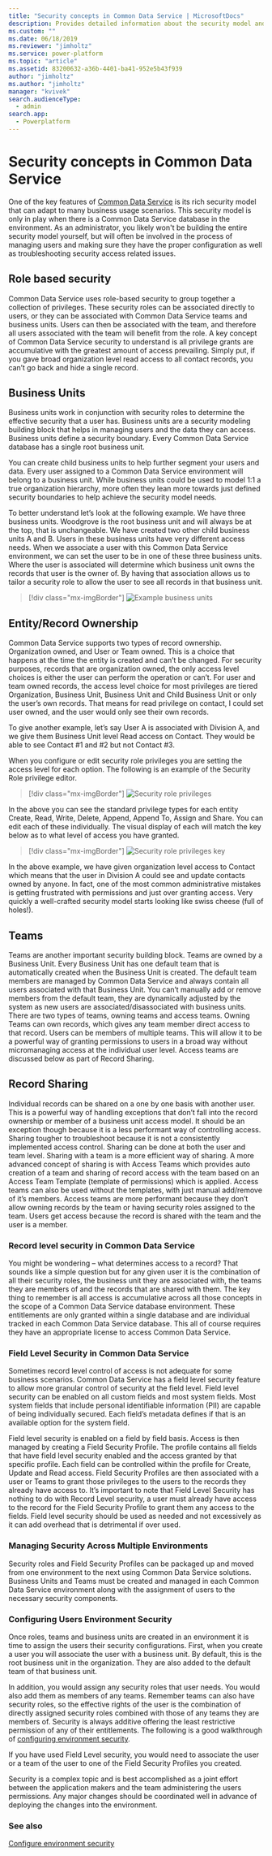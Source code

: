 ```yaml
---
title: "Security concepts in Common Data Service | MicrosoftDocs"
description: Provides detailed information about the security model and concepts in Common Data Service.
ms.custom: ""
ms.date: 06/18/2019
ms.reviewer: "jimholtz"
ms.service: power-platform
ms.topic: "article"
ms.assetid: 83200632-a36b-4401-ba41-952e5b43f939
author: "jimholtz"
ms.author: "jimholtz"
manager: "kvivek"
search.audienceType: 
  - admin
search.app: 
  - Powerplatform
---
```

# Security concepts in Common Data Service

One of the key features of [Common Data Service](/powerapps/maker/common-data-service/data-platform-intro) is its rich security model that can adapt to many business usage scenarios. This security model is only in play when there is a Common Data Service database in the environment. As an administrator, you likely won't be building the entire security model yourself, but will often be involved in the process of managing users and making sure they have the proper configuration as well as troubleshooting security access related issues.

## Role based security

Common Data Service uses role-based security to group together a collection of privileges. These security roles can be associated directly to users, or they can be associated with Common Data Service teams and business units. Users can then be associated with the team, and therefore all users associated with the team will benefit from the role. A key concept of Common Data Service security to understand is all privilege grants are accumulative with the greatest amount of access prevailing. Simply put, if you gave broad organization level read access to all contact records, you can’t go back and hide a single record.

## Business Units

Business units work in conjunction with security roles to determine the effective security that a user has. Business units are a security modeling building block that helps in managing users and the data they can access. Business units define a security boundary. Every Common Data Service database has a single root business unit.

You can create child business units to help further segment your users and data. Every user assigned to a Common Data Service environment will belong to a business unit. While business units could be used to model 1:1 a true organization hierarchy, more often they lean more towards just defined security boundaries to help achieve the security model needs.

To better understand let’s look at the following example. We have three business units. Woodgrove is the root business unit and will always be at the top, that is unchangeable. We have created two other child business units A and B. Users in these business units have very different access needs. When we associate a user with this Common Data Service environment, we can set the user to be in one of these three business units. Where the user is associated will determine which business unit owns the records that user is the owner of. By having that association allows us to tailor a security role to allow the user to see all records in that business unit.

> [!div class="mx-imgBorder"] 
> ![](media/example-business-unit.png "Example business units")

## Entity/Record Ownership

Common Data Service supports two types of record ownership. Organization owned, and User or Team owned. This is a choice that happens at the time the entity is created and can’t be changed. For security purposes, records that are organization owned, the only access level choices is either the user can perform the operation or can’t. For user and team owned records, the access level choice for most privileges are tiered Organization, Business Unit, Business Unit and Child Business Unit or only the user’s own records. That means for read privilege on contact, I could set user owned, and the user would only see their own records.

To give another example, let’s say User A is associated with Division A, and we give them Business Unit level Read access on Contact. They would be able to see Contact #1 and #2 but not Contact #3.

When you configure or edit security role privileges you are setting the access level for each option. The following is an example of the Security Role privilege editor.

> [!div class="mx-imgBorder"] 
> ![](media/security-role-privileges.png "Security role privileges")


In the above you can see the standard privilege types for each entity Create, Read, Write, Delete, Append, Append To, Assign and Share. You can edit each of these individually. The visual display of each will match the key below as to what level of access you have granted.

> [!div class="mx-imgBorder"] 
> ![](media/security-role-privileges-key.png "Security role privileges key")


In the above example, we have given organization level access to Contact which means that the user in Division A could see and update contacts owned by anyone. In fact, one of the most common administrative mistakes is getting frustrated with permissions and just over granting access. Very quickly a well-crafted security model starts looking like swiss cheese (full of holes!).

## Teams

Teams are another important security building block. Teams are owned by a Business Unit. Every Business Unit has one default team that is automatically created when the Business Unit is created. The default team members are managed by Common Data Service and always contain all users associated with that Business Unit. You can’t manually add or remove members from the default team, they are dynamically adjusted by the system as new users are associated/disassociated with business units. There are two types of teams, owning teams and access teams. Owning Teams can own records, which gives any team member direct access to that record. Users can be members of multiple teams. This will allow it to be a powerful way of granting permissions to users in a broad way without micromanaging access at the individual user level. Access teams are discussed below as part of Record Sharing.

## Record Sharing

Individual records can be shared on a one by one basis with another user. This is a powerful way of handling exceptions that don’t fall into the record ownership or member of a business unit access model. It should be an exception though because it is a less performant way of controlling access. Sharing tougher to troubleshoot because it is not a consistently implemented access control. Sharing can be done at both the user and team level. Sharing with a team is a more efficient way of sharing. A more advanced concept of sharing is with Access Teams which provides auto creation of a team and sharing of record access with the team based on an Access Team Template (template of permissions) which is applied. Access teams can also be used without the templates, with just manual add/remove of it’s members. Access teams are more performant because they don’t allow owning records by the team or having security roles assigned to the team. Users get access because the record is shared with the team and the user is a member.

### Record level security in Common Data Service

You might be wondering – what determines access to a record? That sounds like a simple question but for any given user it is the combination of all their security roles, the business unit they are associated with, the teams they are members of and the records that are shared with them. The key thing to remember is all access is accumulative across all those concepts in the scope of a Common Data Service database environment. These entitlements are only granted within a single database and are individual tracked in each Common Data Service database. This all of course requires they have an appropriate license to access Common Data Service.

### Field Level Security in Common Data Service

Sometimes record level control of access is not adequate for some business scenarios. Common Data Service has a field level security feature to allow more granular control of security at the field level. Field level security can be enabled on all custom fields and most system fields. Most system fields that include personal identifiable information (PII) are capable of being individually secured. Each field’s metadata defines if that is an available option for the system field.

Field level security is enabled on a field by field basis. Access is then managed by creating a Field Security Profile. The profile contains all fields that have field level security enabled and the access granted by that specific profile. Each field can be controlled within the profile for Create, Update and Read access. Field Security Profiles are then associated with a user or Teams to grant those privileges to the users to the records they already have access to. It’s important to note that Field Level Security has nothing to do with Record Level security, a user must already have access to the record for the Field Security Profile to grant them any access to the fields. Field level security should be used as needed and not excessively as it can add overhead that is detrimental if over used.

### Managing Security Across Multiple Environments

Security roles and Field Security Profiles can be packaged up and moved from one environment to the next using Common Data Service solutions. Business Units and Teams must be created and managed in each Common Data Service environment along with the assignment of users to the necessary security components.

### Configuring Users Environment Security

Once roles, teams and business units are created in an environment it is time to assign the users their security configurations. First, when you create a user you will associate the user with a business unit. By default, this is the root business unit in the organization. They are also added to the default team of that business unit.

In addition, you would assign any security roles that user needs. You would also add them as members of any teams. Remember teams can also have security roles, so the effective rights of the user is the combination of directly assigned security roles combined with those of any teams they are members of. Security is always additive offering the least restrictive permission of any of their entitlements. The following is a good walkthrough of [configuring environment security](database-security.md).

If you have used Field Level security, you would need to associate the user or a team of the user to one of the Field Security Profiles you created.

Security is a complex topic and is best accomplished as a joint effort between the application makers and the team administering the users permissions. Any major changes should be coordinated well in advance of deploying the changes into the environment.

### See also
[Configure environment security](database-security.md)
